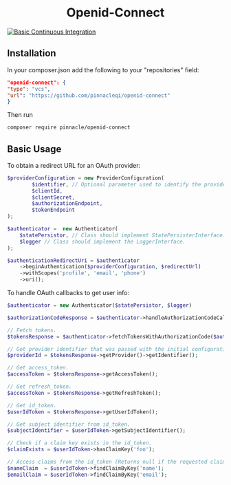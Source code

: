 <h1 align="center">Openid-Connect</h1>

[![Basic Continuous Integration](https://github.com/pinnacleqi/openid-connect/actions/workflows/basic-continuous-integration.yml/badge.svg)](https://github.com/pinnacleqi/openid-connect/actions/workflows/basic-continuous-integration.yml)

## Installation

In your composer.json add the following to your "repositories" field:

```json
"openid-connect": {
"type": "vcs",
"url": "https://github.com/pinnacleqi/openid-connect"
}
```

Then run

```sh
composer require pinnacle/openid-connect
```

## Basic Usage

To obtain a redirect URL for an OAuth provider:

```php
$providerConfiguration = new ProviderConfiguration(
        $identifier, // Optional parameter used to identify the provider within the application.
        $clientId,
        $clientSecret,
        $authorizationEndpoint,
        $tokenEndpoint
);

$authenticator =  new Authenticator(
    $statePersistor, // Class should implement StatePersisterInterface.
    $logger // Class should implement the LoggerInterface.
);

$authenticationRedirectUri = $authenticator
    ->beginAuthentication($providerConfiguration, $redirectUrl)
    ->withScopes('profile', 'email', 'phone')
    ->uri();
```

To handle OAuth callbacks to get user info:

```php
$authenticator = new Authenticator($statePersistor, $logger)

$authorizationCodeResponse = $authenticator->handleAuthorizationCodeCallback($callbackUri);

// Fetch tokens.
$tokensResponse = $authenticator->fetchTokensWithAuthorizationCode($authorizationCodeResponse);

// Get provider identifier that was passed with the initial configuration.
$providerId = $tokensResponse->getProvider()->getIdentifier();

// Get access_token.
$accessToken = $tokensResponse->getAccessToken();

// Get refresh_token.
$accessToken = $tokensResponse->getRefreshToken();

// Get id_token.
$userIdToken = $tokensResponse->getUserIdToken();

// Get subject identifier from id_token.
$subjectIdentifier = $userIdToken->getSubjectIdentifier();

// Check if a claim key exists in the id_token.
$claimExists = $userIdToken->hasClaimKey('foo');

// Access claims from the id_token (Returns null if the requested claim cannot be found).
$nameClaim  = $userIdToken->findClaimByKey('name');
$emailClaim = $userIdToken->findClaimByKey('email');


```

